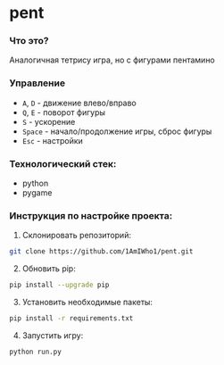 # pent

### Что это? 
Аналогичная тетрису игра, но с фигурами пентамино

### Управление
- `A`, `D` - движение влево/вправо
- `Q`, `E` - поворот фигуры
- `S` - ускорение
- `Space` - начало/продолжение игры, сброс фигуры
- `Esc` - настройки

### Технологичеcкий стек:
- python
- pygame

### Инструкция по настройке проекта:
1. Склонировать репозиторий:
```bash
git clone https://github.com/1AmIWho1/pent.git
```
2. Обновить pip: 
```bash
pip install --upgrade pip
```
3. Установить необходимые пакеты: 
```bash
pip install -r requirements.txt
```
4. Запустить игру:
```bash
python run.py
```
